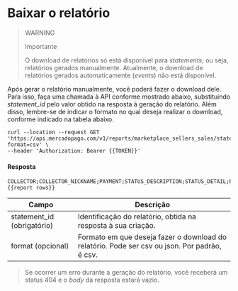 # Baixar o relatório

> WARNING
>
> Importante
>
> O download de relatórios só está disponível para _statements_; ou seja, relatórios gerados manualmente. Atualmente, o download de relatórios gerados automaticamente (_events_) não está disponível.

Após gerar o relatório manualmente, você poderá fazer o download dele. Para isso, faça uma chamada à API conforme mostrado abaixo, substituindo _statement_id_ pelo valor obtido na resposta à geração do relatório. Além disso, lembre-se de indicar o formato no qual deseja realizar o download, conforme indicado na tabela abaixo.

```
curl --location --request GET 'https://api.mercadopago.com/v1/reports/marketplace_sellers_sales/statements/{{statement_id}}/download?format=csv' \
--header 'Authorization: Bearer {{TOKEN}}'
```

#### Resposta
```
COLLECTOR;COLLECTOR_NICKNAME;PAYMENT;STATUS_DESCRIPTION;STATUS_DETAIL;PURCHASE_ORDER;PAYMENT_METHOD_TYPE;TRANSACTION_AMOUNT;DATE_CREATED;DATE_APPROVED;MARKETPLACE_FEE_AMOUNT;MERCADOPAGO_FEE_AMOUNT;TOTAL_PAID_AMOUNT;NET_RECEIVED_AMOUNT
{{report rows}}
```

| Campo                   | Descrição                                                                                                          |
|-------------------------|----------------------------------------------------------------------------------------------------------------------|
| statement_id (obrigatório) | Identificação do relatório, obtida na resposta à sua criação.                                                    |
| format (opcional)        | Formato em que deseja fazer o download do relatório. Pode ser csv ou json. Por padrão, é csv.   |

> Se ocorrer um erro durante a geração do relatório, você receberá um status 404 e o _body_ da resposta estará vazio.
